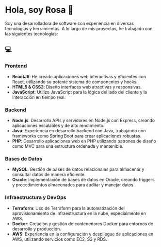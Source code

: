# Hola, soy Rosa 🌹

Soy una desarrolladora de software con experiencia en diversas tecnologías y herramientas. A lo largo de mis proyectos, he trabajado con las siguientes tecnologías:

## 💻

### Frontend
- **ReactJS**: He creado aplicaciones web interactivas y eficientes con React, utilizando su potente sistema de componentes y hooks.
- **HTML5 & CSS3**: Diseño interfaces web atractivas y responsivas.
- **JavaScript**: Utilizo JavaScript para la lógica del lado del cliente y la interacción en tiempo real.

### Backend
- **Node.js**: Desarrollo APIs y servidores en Node.js con Express, creando aplicaciones escalables y de alto rendimiento.
- **Java**: Experiencia en desarrollo backend con Java, trabajando con frameworks como Spring Boot para crear aplicaciones robustas.
- **PHP**: Desarrollo aplicaciones web en PHP utilizando patrones de diseño como MVC para una estructura ordenada y mantenible.

### Bases de Datos
- **MySQL**: Gestión de bases de datos relacionales para almacenar y consultar datos de manera eficiente.
- **Oracle**: Implementación de bases de datos en Oracle, creando triggers y procedimientos almacenados para auditar y manejar datos.

### Infraestructura y DevOps
- **Terraform**: Uso de Terraform para la automatización del aprovisionamiento de infraestructura en la nube, especialmente en AWS.
- **Docker**: Creación y gestión de contenedores Docker para entornos de desarrollo y producción.
- **AWS**: Experiencia en la configuración y despliegue de aplicaciones en AWS, utilizando servicios como EC2, S3 y RDS.


